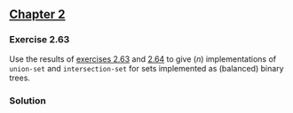 ## [Chapter 2](../index.md#2-Building-Abstractions-with-Data)

### Exercise 2.63

Use the results of [exercises 2.63][1] and  [2.64][2] to give (_n_) implementations of `union-set` and `intersection-set` for sets implemented as (balanced) binary trees.

### Solution



[1]:./Exercise%202.63.md
[2]:./Exercise%202.64.md

